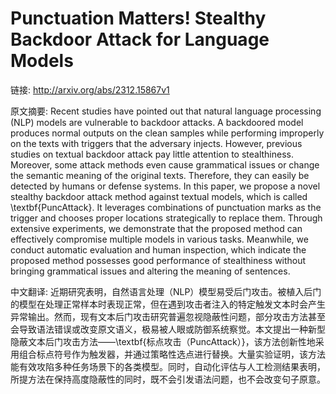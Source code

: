 # Punctuation Matters! Stealthy Backdoor Attack for Language Models

链接: http://arxiv.org/abs/2312.15867v1

原文摘要:
Recent studies have pointed out that natural language processing (NLP) models
are vulnerable to backdoor attacks. A backdoored model produces normal outputs
on the clean samples while performing improperly on the texts with triggers
that the adversary injects. However, previous studies on textual backdoor
attack pay little attention to stealthiness. Moreover, some attack methods even
cause grammatical issues or change the semantic meaning of the original texts.
Therefore, they can easily be detected by humans or defense systems. In this
paper, we propose a novel stealthy backdoor attack method against textual
models, which is called \textbf{PuncAttack}. It leverages combinations of
punctuation marks as the trigger and chooses proper locations strategically to
replace them. Through extensive experiments, we demonstrate that the proposed
method can effectively compromise multiple models in various tasks. Meanwhile,
we conduct automatic evaluation and human inspection, which indicate the
proposed method possesses good performance of stealthiness without bringing
grammatical issues and altering the meaning of sentences.

中文翻译:
近期研究表明，自然语言处理（NLP）模型易受后门攻击。被植入后门的模型在处理正常样本时表现正常，但在遇到攻击者注入的特定触发文本时会产生异常输出。然而，现有文本后门攻击研究普遍忽视隐蔽性问题，部分攻击方法甚至会导致语法错误或改变原文语义，极易被人眼或防御系统察觉。本文提出一种新型隐蔽文本后门攻击方法——\textbf{标点攻击（PuncAttack）}，该方法创新性地采用组合标点符号作为触发器，并通过策略性选点进行替换。大量实验证明，该方法能有效攻陷多种任务场景下的各类模型。同时，自动化评估与人工检测结果表明，所提方法在保持高度隐蔽性的同时，既不会引发语法问题，也不会改变句子原意。
